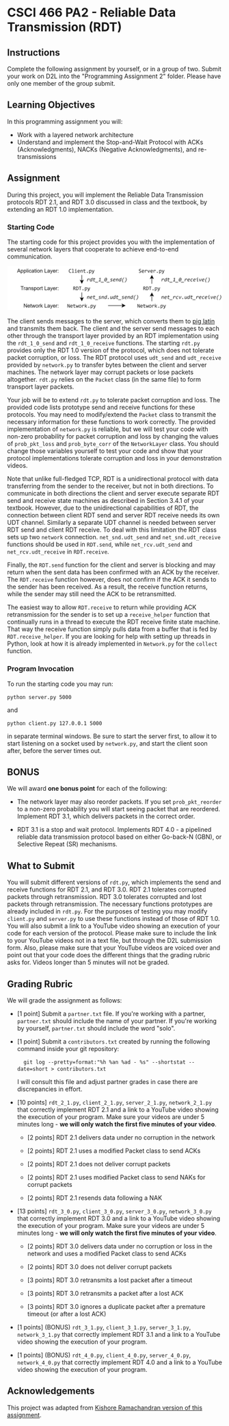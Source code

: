 # CSCI 466 PA2 - Reliable Data Transmission (RDT)

## Instructions

Complete the following assignment by yourself, or in a group of two.
Submit your work on D2L into the "Programming Assignment 2" folder. 
Please have only one member of the group submit.


## Learning Objectives

In this programming assignment you will:

- Work with a layered network architecture
- Understand and implement the Stop-and-Wait Protocol with ACKs (Acknowledgments), NACKs (Negative
Acknowledgments), and re-transmissions


## Assignment

During this project, you will implement the Reliable Data Transmission protocols RDT 2.1, and RDT 3.0 discussed in class and the textbook, by extending an RDT 1.0 implementation.


### Starting Code

The starting code for this project provides you with the implementation of several network layers that cooperate to achieve end-to-end communication.

<p align="center">
<img src="images/network.png" alt="Network stack and layer interface calls" width="600">
</p>

The client sends messages to the server, which converts them to [pig latin](https://en.wikipedia.org/wiki/Pig_Latin) and transmits them back.
The client and the server send messages to each other through the transport layer provided by an RDT implementation using the `rdt_1_0_send` and `rdt_1_0_receive` functions.
The starting `rdt.py` provides only the RDT 1.0 version of the protocol, which does not tolerate packet corruption, or loss.
The RDT protocol uses `udt_send` and `udt_receive` provided by `network.py` to transfer bytes between the client and server machines.
The network layer may corrupt packets or lose packets altogether.
`rdt.py` relies on the `Packet` class (in the same file) to form transport layer packets.

Your job will be to extend `rdt.py` to tolerate packet corruption and loss.
The provided code  lists prototype send and receive functions for these protocols.
You may need to modify/extend the `Packet` class to transmit the necessary information for these functions to work correctly.
The provided implementation of `network.py` is reliable, but we will test your code with non-zero probability for packet corruption and loss by changing the values of `prob_pkt_loss` and `prob_byte_corr` of the `NetworkLayer` class.
You should change those variables yourself to test your code and show that your protocol implementations tolerate corruption and loss in your demonstration videos.

Note that unlike full-fledged TCP, RDT is a unidirectional protocol with data transferring from the sender to the receiver, but not in both directions.
To communicate in both directions the client and server execute separate RDT send and receive state machines as described in Section 3.4.1 of your textbook.
However, due to the unidirectional capabilities of RDT, the connection between client RDT send and server RDT receive needs its own UDT channel.
Similarly a separate UDT channel is needed between server RDT send and client RDT receive.
To deal with this limitation the RDT class sets up two `network` connection.
`net_snd.udt_send` and `net_snd.udt_receive` functions should be used in `RDT.send`, while `net_rcv.udt_send` and `net_rcv.udt_receive` in `RDT.receive`.

Finally, the `RDT.send` function for the client and server is blocking and may return when the sent data has been confirmed with an ACK by the receiver. 
The `RDT.receive` function however, does not confirm if the ACK it sends to the sender has been received. 
As a result, the receive function returns, while the sender may still need the ACK to be retransmitted. 

The easiest way to allow `RDT.receive` to return while providing ACK retransmission for the sender is to set up a `receive_helper` function that continually runs in a thread to execute the RDT receive finite state machine. 
That way the receive function simply pulls data from a buffer that is fed by `RDT.receive_helper`.
If you are looking for help with setting up threads in Python, look at how it is already implemented in `Network.py` for the `collect` function.


### Program Invocation

To run the starting code you may run:

```
python server.py 5000
```

and

```
python client.py 127.0.0.1 5000
```

in separate terminal windows. 
Be sure to start the server first, to allow it to start listening on a socket used by `network.py`, and start the client soon after, before the server times out.


## BONUS 

We will award __one bonus point__ for each of the following:

* The network layer may also reorder packets.
If you set `prob_pkt_reorder` to a non-zero probability you will start seeing packet that are reordered.
Implement RDT 3.1, which delivers packets in the correct order.

* RDT 3.1 is a stop and wait protocol.
Implements RDT 4.0 - a pipelined reliable data transmission protocol based on either Go-back-N (GBN), or Selective Repeat (SR) mechanisms.


## What to Submit

You will submit different versions of `rdt.py`, which implements the send and receive functions for RDT&nbsp;2.1, and RDT&nbsp;3.0.
RDT&nbsp;2.1 tolerates corrupted packets through retransmission.
RDT&nbsp;3.0 tolerates corrupted and lost packets through retransmission.
The necessary functions prototypes are already included in `rdt.py`.
For the purposes of testing you may modify `client.py` and `server.py` to use these functions instead of those of RDT&nbsp;1.0.
You will also submit a link to a YouTube video showing an execution of your code for each version of the protocol.
Please make sure to include the link to your YouTube videos not in a text file, but through the D2L submission form.
Also, please make sure that your YouTube videos are voiced over and point out that your code does the different things that the grading rubric asks for. 
Videos longer than 5 minutes will not be graded.

## Grading Rubric

We will grade the assignment as follows:

* \[1 point\] Submit a `partner.txt` file.
If you're working with a partner, `partner.txt` should include the name of your partner.
If you're working by yourself, `partner.txt` should include the word "solo".

* \[1 point\] Submit a `contributors.txt` created by running the following command inside your git repository:

        git log --pretty=format:"%h %an %ad - %s" --shortstat --date=short > contributors.txt

    I will consult this file and adjust partner grades in case there are discrepancies in effort.

* \[10 points\] `rdt_2_1.py`, `client_2_1.py`, `server_2_1.py`, `network_2_1.py` that correctly implement RDT&nbsp;2.1 and a link to a YouTube video showing the execution of your program.
Make sure your videos are under 5 minutes long - __we will only watch the first five minutes of your video__.

  * \[2 points\] RDT&nbsp;2.1 delivers data under no corruption in the network

  * \[2 points\] RDT&nbsp;2.1 uses a modified Packet class to send ACKs

  * \[2 points\] RDT&nbsp;2.1 does not deliver corrupt packets

  * \[2 points\] RDT&nbsp;2.1 uses modified Packet class to send NAKs for corrupt packets

  * \[2 points\] RDT&nbsp;2.1 resends data following a NAK

* \[13 points\] `rdt_3_0.py`, `client_3_0.py`, `server_3_0.py`, `network_3_0.py` that correctly implement RDT&nbsp;3.0 and a link to a YouTube video showing the execution of your program.
Make sure your videos are under 5 minutes long - __we will only watch the first five minutes of your video__.

  * \[2 points\] RDT&nbsp;3.0 delivers data under no corruption or loss in the network and uses a modified Packet class to send ACKs
  
  * \[2 points\] RDT&nbsp;3.0 does not deliver corrupt packets 
  
  * \[3 points\] RDT&nbsp;3.0 retransmits a lost packet after a timeout
  
  * \[3 points\] RDT&nbsp;3.0 retransmits a packet after a lost ACK
  
  * \[3 points\] RDT&nbsp;3.0 ignores a duplicate packet after a premature timeout (or after a lost ACK)

* \[1 points\] (BONUS) `rdt_3_1.py`, `client_3_1.py`, `server_3_1.py`, `network_3_1.py` that correctly implement RDT&nbsp;3.1 and a link to a YouTube video showing the execution of your program.

* \[1 points\] (BONUS) `rdt_4_0.py`, `client_4_0.py`, `server_4_0.py`, `network_4_0.py` that correctly implement RDT&nbsp;4.0 and a link to a YouTube video showing the execution of your program.



## Acknowledgements

This project was adapted from [Kishore Ramachandran version of this assignment](https://www.cc.gatech.edu/~rama/CS2200-External/projects/p5/prj5.html).




